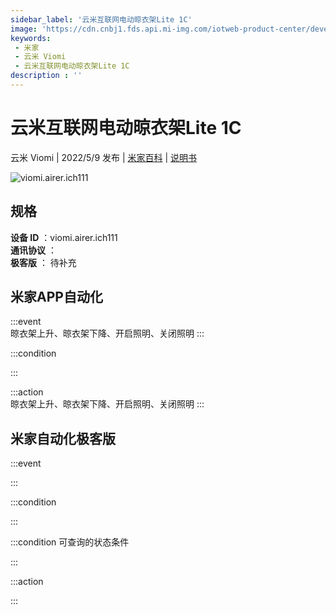 ```yaml
---
sidebar_label: '云米互联网电动晾衣架Lite 1C'
image: 'https://cdn.cnbj1.fds.api.mi-img.com/iotweb-product-center/developer_1600141982814PkSce2S8.png?GalaxyAccessKeyId=AKVGLQWBOVIRQ3XLEW&Expires=9223372036854775807&Signature=TBjDtKQcwfrMx24Ow0dbY9T5JV0='
keywords: 
 - 米家
 - 云米 Viomi
 - 云米互联网电动晾衣架Lite 1C
description : ''
---
```

# 云米互联网电动晾衣架Lite 1C

云米 Viomi | 2022/5/9 发布 | [米家百科](https://home.mi.com/webapp/content/baike/product/index.html?model=viomi.airer.ich111) | [说明书](https://home.mi.com/views/introduction.html?model=viomi.airer.ich111&region=cn)

![viomi.airer.ich111](https://cdn.cnbj1.fds.api.mi-img.com/iotweb-product-center/developer_1600141982814PkSce2S8.png?GalaxyAccessKeyId=AKVGLQWBOVIRQ3XLEW&Expires=9223372036854775807&Signature=TBjDtKQcwfrMx24Ow0dbY9T5JV0=)

## 规格  
> 
**设备 ID** ：viomi.airer.ich111  
**通讯协议** ：  
**极客版**  ： 待补充 


## 米家APP自动化  

:::event  
晾衣架上升、晾衣架下降、开启照明、关闭照明
:::

:::condition  

:::

:::action   
晾衣架上升、晾衣架下降、开启照明、关闭照明
:::

## 米家自动化极客版  

:::event  

:::

:::condition  

:::

:::condition 可查询的状态条件  

:::

:::action  

:::

        
